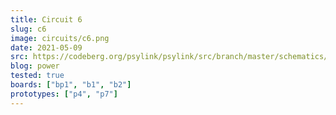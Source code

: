 ```yaml
---
title: Circuit 6
slug: c6
image: circuits/c6.png
date: 2021-05-09
src: https://codeberg.org/psylink/psylink/src/branch/master/schematics/circuit6.sch
blog: power
tested: true
boards: ["bp1", "b1", "b2"]
prototypes: ["p4", "p7"]
---
```

